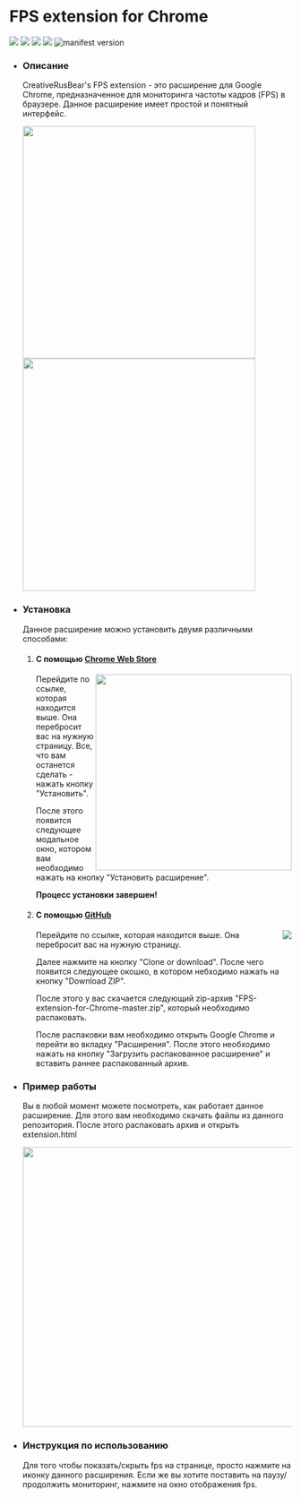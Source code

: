 <h1>FPS extension for Chrome</h1>
<p>
<img src="https://img.shields.io/chrome-web-store/users/pplfkfelndgidjmndlgnbelpomclmelm.svg">
<img src="https://img.shields.io/github/repo-size/CreativeRusBear/FPS-extension-for-Chrome.svg">
<img src="https://img.shields.io/chrome-web-store/stars/pplfkfelndgidjmndlgnbelpomclmelm.svg">
<img src="https://img.shields.io/chrome-web-store/v/pplfkfelndgidjmndlgnbelpomclmelm.svg">
<img src="https://img.shields.io/github/manifest-json/v/CreativeRusBear/FPS-extension-for-Chrome.svg" alt="manifest version">
</p>
<nav>
  <ul>
  <li>
    <h3>Описание</h3>
    <p>CreativeRusBear's FPS extension - это расширение для Google Chrome, предназначенное для мониторинга частоты кадров (FPS) в браузере. Данное расширение имеет простой и понятный интерфейс.</p>
    <img src="https://lh3.googleusercontent.com/XfwkHfurUEpRox2FeYCDIVI9tNkHQz6tISm93j3nHp7Vy9aUM1mScgE3MJ6aNTW3_0nc7V0q=w640-h400-e365" width="415">
    <img src="https://lh3.googleusercontent.com/lbhWDCWajl56Z2og9WNfMunZsXSOxnjGK8q_qHiOu-U1i_16n8VNc30WNTCgKUIwI2kESpgq=w640-h400-e365" width="415">
  <li>
    <h3>Установка</h3>
    <p>Данное расширение можно установить двумя различными способами:</p>
    <ol>
      <li><h4>С помощью <a href="https://chrome.google.com/webstore/detail/creativerusbears-fps-exte/pplfkfelndgidjmndlgnbelpomclmelm">Chrome Web Store</a></h4>
        <img src="https://user-images.githubusercontent.com/37180024/50354386-7041c780-055c-11e9-92c8-24e24ee8f5a7.jpg" align="right" width="350">
        <p align="left">Перейдите по ссылке, которая находится выше. Она перебросит вас на нужную страницу. Все, что вам останется сделать - нажать кнопку "Установить".</p>
        <p align="left">После этого появится следующее модальное окно, котором вам необходимо нажать на кнопку "Установить расширение".</p>
        <p><b>Процесс установки завершен!</b></p>
      <li><h4>С помощью <a href="https://github.com/CreativeRusBear/FPS-extension-for-Chrome">GitHub</a></h4>
        <img src="https://user-images.githubusercontent.com/37180024/88452644-1a847e00-ce69-11ea-93f4-dc3281b59bec.png" align="right">
        <p align="left">Перейдите по ссылке, которая находится выше. Она перебросит вас на нужную страницу.</p>
        <p align="left">Далее нажмите на кнопку "Clone or download". После чего появится следующее окошко, в котором небходимо нажать на кнопку "Download ZIP".</p>
        <p align="left">После этого у вас скачается следующий zip-архив "FPS-extension-for-Chrome-master.zip", который необходимо распаковать.</p>
        <p>После распаковки вам необходимо открыть Google Chrome и перейти во вкладку "Расширения". После этого необходимо нажать на кнопку "Загрузить распакованное расширение" и вставить раннее распакованный архив.</p>
     </ol>
    <li>
      <h3>Пример работы</h3>
      <p align="left">Вы в любой момент можете посмотреть, как работает данное расширение. Для этого вам необходимо скачать файлы из данного репозитория. После этого распаковать архив и открыть extension.html</p>
      <img src="https://user-images.githubusercontent.com/37180024/50358131-5eb2ec80-0569-11e9-8f0d-c9cb83ed4f82.jpg" width="500">
  <li>
    <h3>Инструкция по использованию</h3>
    <p>Для того чтобы показать/скрыть fps на странице, просто нажмите на иконку данного расширения. Если же вы хотите поставить на паузу/продолжить мониторинг, нажмите на окно отображения fps.</p>
</nav>
